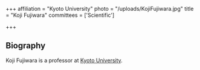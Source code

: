 +++
affiliation = "Kyoto University"
photo = "/uploads/KojiFujiwara.jpg"
title = "Koji Fujiwara"
committees = ['Scientific']

+++
## Biography

Koji Fujiwara is a professor at [Kyoto
University](https://www.math.kyoto-u.ac.jp/~kfujiwara/).
